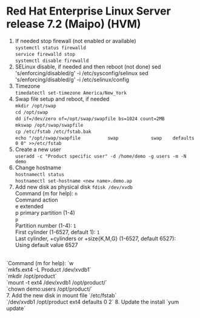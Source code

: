 
# Red Hat Enterprise Linux Server release 7.2 (Maipo) (HVM)

1. If needed stop firewall (not enabled or available)<br/>
`systemctl status firewalld`<br/>
`service firewalld stop`<br/>
`systemctl disable firewalld`<br/>
2. SELinux disable, if needed and then reboot (not done)
sed 's/enforcing/disabled/g' -i /etc/sysconfig/selinux
sed 's/enforcing/disabled/g' -i /etc/selinux/config
3. Timezone<br/>
`timedatectl set-timezone America/New_York`
4. Swap file setup and reboot, if needed<br/>
`mkdir /opt/swap`<br/>
`cd /opt/swap`<br/>
`dd if=/dev/zero of=/opt/swap/swapfile bs=1024 count=2MB`<br/>
`mkswap /opt/swap/swapfile`<br/>
`cp /etc/fstab /etc/fstab.bak`<br/>
`echo "/opt/swap/swapfile          swap            swap    defaults        0 0" >>/etc/fstab`
5. Create a new user<br/>
`useradd -c "Product specific user" -d /home/demo -g users -m -N demo`
5. Change hostname <br/>
`hostnamectl status`<br/>
`hostnamectl set-hostname <new name>.demo.ap`<br/>
6. Add new disk as physical disk
`fdisk /dev/xvdb`<br/>
Command (m for help): `n`<br/>
Command action<br/>
   e   extended<br/>
   p   primary partition (1-4)<br/>
`p`<br/>
Partition number (1-4): `1`<br/>
First cylinder (1-6527, default 1): `1`<br/>
Last cylinder, +cylinders or +size{K,M,G} (1-6527, default 6527):<br/>
Using default value 6527<br/>
<br/>
`Command (m for help): `w<br/>
`mkfs.ext4 -L Product /dev/xvdb1`<br/>
`mkdir /opt/product`<br/>
`mount -t ext4 /dev/xvdb1 /opt/product/`<br/>
`chown demo:users /opt/product/`<br/>
7. Add the new disk in mount file `/etc/fstab`<br/>
`/dev/xvdb1              /opt/product             ext4    defaults        0 2`
8. Update the install
`yum update`

